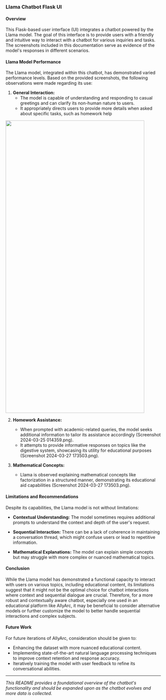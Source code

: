 ### Llama Chatbot Flask UI

#### Overview
This Flask-based user interface (UI) integrates a chatbot powered by the Llama model. The goal of this interface is to provide users with a friendly and intuitive way to interact with a chatbot for various inquiries and tasks. The screenshots included in this documentation serve as evidence of the model's responses in different scenarios.

#### Llama Model Performance
The Llama model, integrated within this chatbot, has demonstrated varied performance levels. Based on the provided screenshots, the following observations were made regarding its use:

1. **General Interaction:**
   - The model is capable of understanding and responding to casual greetings and can clarify its non-human nature to users.
   - It appropriately directs users to provide more details when asked about specific tasks, such as homework help 
<img src="https://github.com/AllyArc-org/chatbot-flask/blob/main/Screenshot%202024-03-25%012322" width="450" height="950">


2. **Homework Assistance:**
   - When prompted with academic-related queries, the model seeks additional information to tailor its assistance accordingly (Screenshot 2024-03-25 014359.png).
   - It attempts to provide informative responses on topics like the digestive system, showcasing its utility for educational purposes (Screenshot 2024-03-27 173503.png).

3. **Mathematical Concepts:**
   - Llama is observed explaining mathematical concepts like factorization in a structured manner, demonstrating its educational aid capabilities (Screenshot 2024-03-27 173503.png).

#### Limitations and Recommendations
Despite its capabilities, the Llama model is not without limitations:

- **Contextual Understanding:**
  The model sometimes requires additional prompts to understand the context and depth of the user's request.

- **Sequential Interaction:**
  There can be a lack of coherence in maintaining a conversation thread, which might confuse users or lead to repetitive information.

- **Mathematical Explanations:**
  The model can explain simple concepts but may struggle with more complex or nuanced mathematical topics.

#### Conclusion
While the Llama model has demonstrated a functional capacity to interact with users on various topics, including educational content, its limitations suggest that it might not be the optimal choice for chatbot interactions where context and sequential dialogue are crucial. Therefore, for a more robust and contextually aware chatbot, especially one used in an educational platform like AllyArc, it may be beneficial to consider alternative models or further customize the model to better handle sequential interactions and complex subjects.

#### Future Work
For future iterations of AllyArc, consideration should be given to:

- Enhancing the dataset with more nuanced educational content.
- Implementing state-of-the-art natural language processing techniques to improve context retention and response accuracy.
- Iteratively training the model with user feedback to refine its conversational abilities.

---

*This README provides a foundational overview of the chatbot's functionality and should be expanded upon as the chatbot evolves and more data is collected.*
